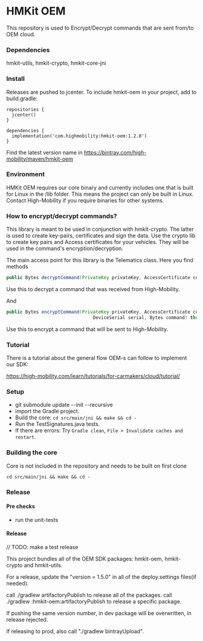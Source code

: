 # HMKit OEM

This repository is used to Encrypt/Decrypt commands that are sent from/to OEM cloud.

### Dependencies

hmkit-utils, hmkit-crypto, hmkit-core-jni

### Install

Releases are pushed to jcenter. To include hmkit-oem in your project, add to build.gradle:

```
repositories {
  jcenter()
}

dependencies {
  implementation('com.highmobility:hmkit-oem:1.2.0')
}
```

Find the latest version name in https://bintray.com/high-mobility/maven/hmkit-oem

### Environment

HMKit OEM requires our core binary and currently includes one that is built for Linux in the /lib folder.
This means the project can only be built in Linux. Contact High-Mobility if you require binaries for other
systems.

### How to encrypt/decrypt commands?

This library is meant to be used in conjunction with hmkit-crypto. The latter is used to create key-pairs, certificates and sign the data.
Use the crypto lib to create key pairs and Access certificates for your vehicles. They will be used in the command's encryption/decryption.

The main access point for this library is the Telematics class. Here you find methods

```java
public Bytes decryptCommand(PrivateKey privateKey, AccessCertificate certificate, Bytes command) throws CryptoException
```

Use this to decrypt a command that was received from High-Mobility.

And

```java
public Bytes encryptCommand(PrivateKey privateKey, AccessCertificate certificate, Bytes nonce,
                                DeviceSerial serial, Bytes command) throws CryptoException
```

Use this to encrypt a command that will be sent to High-Mobility.

### Tutorial

There is a tutorial about the general flow OEM-s can follow to implement our SDK:

https://high-mobility.com/learn/tutorials/for-carmakers/cloud/tutorial/


### 
### Setup

* git submodule update --init --recursive
* import the Gradle project.
* Build the core: `cd src/main/jni && make && cd -`
* Run the TestSignatures.java tests.
* If there are errors: Try `Gradle clean`, `File > Invalidate caches and restart`.


### Building the core
Core is not included in the repository and needs to be built on first clone
```
cd src/main/jni && make && cd -
```

### Release

#### Pre checks

* run the unit-tests

#### Release

// TODO: make a test release

This project bundles all of the OEM SDK packages: hmkit-oem, hmkit-crypto and hmkit-utils.

For a release, update the "version = 1.5.0" in all of the deploy.settings files(if needed).

call ./gradlew artifactoryPublish to release all of the packages.
call ./gradlew :hmkit-oem:artifactoryPublish to release a specific package.

If pushing the same version number, in dev package will be overwritten, in release rejected.

If releasing to prod, also call "./gradlew bintrayUpload".